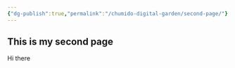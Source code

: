 ```yaml
---
{"dg-publish":true,"permalink":"/chumido-digital-garden/second-page/"}
---
```


## This is my second page
Hi there


